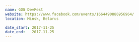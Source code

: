 ```yaml
---
name: GDG DevFest
website: https://www.facebook.com/events/1664490886956964/
location: Minsk, Belarus

date_start: 2017-11-25
date_end:   2017-11-25
---
```

